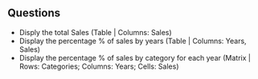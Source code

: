 ## Questions

* Disply the total Sales (Table | Columns: Sales)
* Display the percentage % of sales by years (Table | Columns: Years, Sales)
* Display the percentage % of sales by category for each year (Matrix | Rows: Categories; Columns: Years; Cells: Sales)

